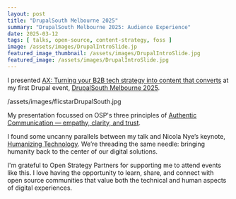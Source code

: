 ```yaml
---
layout: post
title: "DrupalSouth Melbourne 2025"
summary: "DrupalSouth Melbourne 2025: Audience Experience"
date: 2025-03-12
tags: [ talks, open-source, content-strategy, foss ]
image: /assets/images/DrupalIntroSlide.jp
featured_image_thumbnail: /assets/images/DrupalIntroSlide.jpg
featured_image: /assets/images/DrupalIntroSlide.jpg
---
```


I presented [AX: Turning your B2B tech strategy into content that converts](https://drupalsouth.org/events/drupalsouth-melbourne-2025/schedule/3493)
 at my first Drupal event, [DrupalSouth Melbourne 2025](https://drupalsouth.org/events/drupalsouth-melbourne-2025).  

<!-- blank line  <figure class="video_container"> <iframe src="https://www.youtube.com/embed/PVrHO0YaK9g" frameborder="0" allowfullscreen="true"> </iframe> </figure> <!-- blank line -->

/assets/images/flicstarDrupalSouth.jpg

My presentation focussed on OSP's three principles of [Authentic Communication — empathy, clarity, and trust](https://openstrategypartners.com/blog/empathy-clarity-and-trust-the-cornerstones-of-a-successful-communication-and-content-strategy/).

I found some uncanny parallels between my  talk and Nicola Nye’s keynote, [Humanizing Technology](https://drupalsouth.org/events/drupalsouth-melbourne-2025/schedule/3643). We’re threading the same needle: bringing humanity back to the center of our digital solutions.

I'm grateful to Open Strategy Partners for supporting me to attend events like this. I love having the opportunity to learn, share, and connect with open source communities that value both the technical and human aspects of digital experiences.
